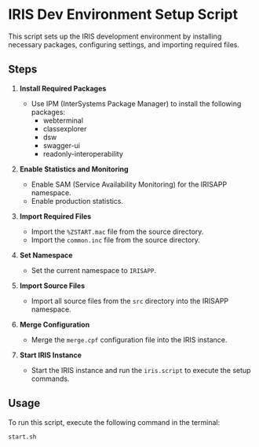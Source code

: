 # IRIS Dev Environment Setup Script

This script sets up the IRIS development environment by installing necessary packages, configuring settings, and importing required files.

## Steps

1. **Install Required Packages**
   - Use IPM (InterSystems Package Manager) to install the following packages:
     - webterminal
     - classexplorer
     - dsw
     - swagger-ui
     - readonly-interoperability

2. **Enable Statistics and Monitoring**
   - Enable SAM (Service Availability Monitoring) for the IRISAPP namespace.
   - Enable production statistics.

3. **Import Required Files**
   - Import the `%ZSTART.mac` file from the source directory.
   - Import the `common.inc` file from the source directory.
4. **Set Namespace**
   - Set the current namespace to `IRISAPP`.
5. **Import Source Files**
   - Import all source files from the `src` directory into the IRISAPP namespace.
6. **Merge Configuration**
   - Merge the `merge.cpf` configuration file into the IRIS instance.
7. **Start IRIS Instance**
   - Start the IRIS instance and run the `iris.script` to execute the setup commands.

## Usage

To run this script, execute the following command in the terminal:

```bash
start.sh
```

